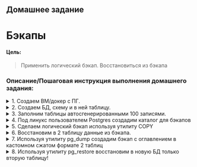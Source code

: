 ## **Домашнее задание**

# Бэкапы
#### Цель:
  
> Применить логический бэкап. Восстановиться из бэкапа


### **Описание/Пошаговая инструкция выполнения домашнего задания:**

<details><summary>1. Создаем ВМ/докер c ПГ.</summary>
  </details>
<details><summary>2. Создаем БД, схему и в ней таблицу.</summary>
  </details>
<details><summary>3. Заполним таблицы автосгенерированными 100 записями.</summary>
  </details>
<details><summary>4. Под линукс пользователем Postgres создадим каталог для бэкапов</summary>
  </details>
<details><summary>5. Сделаем логический бэкап используя утилиту COPY</summary>
  </details>
<details><summary>6. Восстановим в 2 таблицу данные из бэкапа.</summary>
  </details>
<details><summary>7. Используя утилиту pg_dump создадим бэкап с оглавлением в кастомном сжатом формате 2 таблиц</summary>
  </details>
<details><summary>8. Используя утилиту pg_restore восстановим в новую БД только вторую таблицу!</summary>
  </details>


